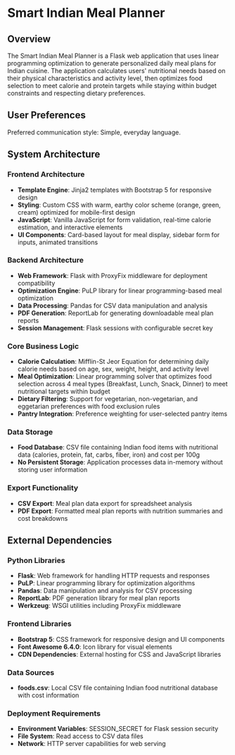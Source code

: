 # Smart Indian Meal Planner

## Overview

The Smart Indian Meal Planner is a Flask web application that uses linear programming optimization to generate personalized daily meal plans for Indian cuisine. The application calculates users' nutritional needs based on their physical characteristics and activity level, then optimizes food selection to meet calorie and protein targets while staying within budget constraints and respecting dietary preferences.

## User Preferences

Preferred communication style: Simple, everyday language.

## System Architecture

### Frontend Architecture
- **Template Engine**: Jinja2 templates with Bootstrap 5 for responsive design
- **Styling**: Custom CSS with warm, earthy color scheme (orange, green, cream) optimized for mobile-first design
- **JavaScript**: Vanilla JavaScript for form validation, real-time calorie estimation, and interactive elements
- **UI Components**: Card-based layout for meal display, sidebar form for inputs, animated transitions

### Backend Architecture
- **Web Framework**: Flask with ProxyFix middleware for deployment compatibility
- **Optimization Engine**: PuLP library for linear programming-based meal optimization
- **Data Processing**: Pandas for CSV data manipulation and analysis
- **PDF Generation**: ReportLab for generating downloadable meal plan reports
- **Session Management**: Flask sessions with configurable secret key

### Core Business Logic
- **Calorie Calculation**: Mifflin-St Jeor Equation for determining daily calorie needs based on age, sex, weight, height, and activity level
- **Meal Optimization**: Linear programming solver that optimizes food selection across 4 meal types (Breakfast, Lunch, Snack, Dinner) to meet nutritional targets within budget
- **Dietary Filtering**: Support for vegetarian, non-vegetarian, and eggetarian preferences with food exclusion rules
- **Pantry Integration**: Preference weighting for user-selected pantry items

### Data Storage
- **Food Database**: CSV file containing Indian food items with nutritional data (calories, protein, fat, carbs, fiber, iron) and cost per 100g
- **No Persistent Storage**: Application processes data in-memory without storing user information

### Export Functionality
- **CSV Export**: Meal plan data export for spreadsheet analysis
- **PDF Export**: Formatted meal plan reports with nutrition summaries and cost breakdowns

## External Dependencies

### Python Libraries
- **Flask**: Web framework for handling HTTP requests and responses
- **PuLP**: Linear programming library for optimization algorithms
- **Pandas**: Data manipulation and analysis for CSV processing
- **ReportLab**: PDF generation library for meal plan reports
- **Werkzeug**: WSGI utilities including ProxyFix middleware

### Frontend Libraries
- **Bootstrap 5**: CSS framework for responsive design and UI components
- **Font Awesome 6.4.0**: Icon library for visual elements
- **CDN Dependencies**: External hosting for CSS and JavaScript libraries

### Data Sources
- **foods.csv**: Local CSV file containing Indian food nutritional database with cost information

### Deployment Requirements
- **Environment Variables**: SESSION_SECRET for Flask session security
- **File System**: Read access to CSV data files
- **Network**: HTTP server capabilities for web serving